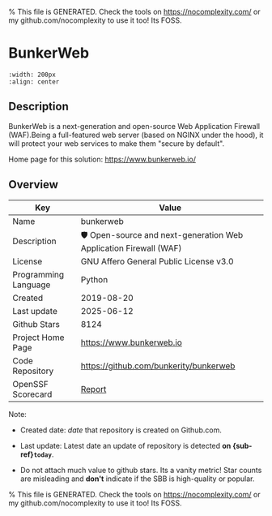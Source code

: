 
% This file is GENERATED. Check the tools on https://nocomplexity.com/ or my github.com/nocomplexity to use it too! Its FOSS. 

# BunkerWeb


```{image} https://raw.githubusercontent.com/bunkerity/bunkerweb/v1.6.0/misc/logo.png 
:width: 200px 
:align: center 
```

## Description 

BunkerWeb is a next-generation and open-source Web Application Firewall (WAF).Being a full-featured web server (based on NGINX under the hood), it will protect your web services to make them "secure by default". 

Home page for this solution: https://www.bunkerweb.io/ 

## Overview 

| Key | Value |
| --- | --- |
| Name | bunkerweb |
| Description | 🛡️ Open-source and next-generation Web Application Firewall (WAF) |
| License | GNU Affero General Public License v3.0 |
| Programming Language | Python |
| Created | 2019-08-20 |
| Last update | 2025-06-12 |
| Github Stars | 8124 |
| Project Home Page | https://www.bunkerweb.io |
| Code Repository | https://github.com/bunkerity/bunkerweb |
| OpenSSF Scorecard | [Report](https://securityscorecards.dev/viewer/?uri=github.com/bunkerity/bunkerweb) |

Note:
 - Created date: *date* that repository is created on Github.com. 

- Last update: Latest date an update of repository is detected **on {sub-ref}`today`**. 

- Do not attach much value to github stars. Its a vanity metric! Star counts are misleading and 
**don't** indicate if the SBB is high-quality or popular.

% This file is GENERATED. Check the tools on https://nocomplexity.com/ or my github.com/nocomplexity to use it too! Its FOSS. 

